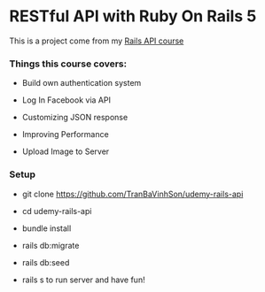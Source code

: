 # RESTful API with Ruby On Rails 5

This is a project come from my [Rails API course](https://www.udemy.com/restful-api-with-ruby-on-rails-5)

### Things this course covers:

* Build own authentication system

* Log In Facebook via API

* Customizing JSON response

* Improving Performance

* Upload Image to Server

### Setup

* git clone https://github.com/TranBaVinhSon/udemy-rails-api

* cd udemy-rails-api

* bundle install

* rails db:migrate

* rails db:seed

* rails s to run server and have fun!

